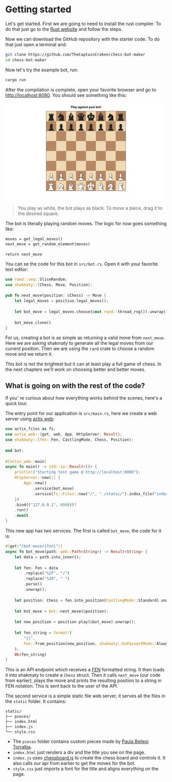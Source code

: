 # Getting started

Let's get started. First we are going to need to install the rust compiler. To do that just go to the [Rust website](https://www.rust-lang.org/learn/get-started) and follow the steps.

Now we can download the GitHub repository with the starter code. To do that just open a terminal and:

```bash
git clone https://github.com/TheCaptainCraken/chess-bot-maker
cd chess-bot-maker
```

Now let's try the example bot, run:

```bash
cargo run
```

After the compilation is complete, open your favorite browser and go to [http://localhost:8080](http://localhost:8080). You should see something like this:

![image of a chessboard](assets/chessboard.jpeg)

>You play as white, the bot plays as black. To move a piece, drag it to the desired square.

The bot is literally playing random moves. The logic for now goes something like:

```plain
moves = get_legal_moves()
next_move = get_random_element(moves)

return next_move
```

You can se the code for this bot in `src/bot.rs`. Open it with your favorite text editor:

```rust
use rand::seq::SliceRandom;
use shakmaty::{Chess, Move, Position};

pub fn next_move(position: &Chess) -> Move {
    let legal_moves = position.legal_moves();

    let bot_move = legal_moves.choose(&mut rand::thread_rng()).unwrap();

    bot_move.clone()
}
```

For us, creating a bot is as simple as returning a valid move from `next_move`. Here we are asking shakmaty to generate all the legal moves from our current position. Then we are using the `rand` crate to choose a random move and we return it.

This bot is not the brightest but it can at least play a full game of chess. In the next chapters we'll work on choosing better and better moves.

## What is going on with the rest of the code?

If you' re curious about how everything works behind the scenes, here's a quick tour.

The entry point for our application is `src/main.rs`, here we create a web server using [actix web](https://actix.rs/):

```rust
use actix_files as fs;
use actix_web::{get, web, App, HttpServer, Result};
use shakmaty::{fen::Fen, CastlingMode, Chess, Position};

mod bot;

#[actix_web::main]
async fn main() -> std::io::Result<()> {
    println!("Starting test game @ http://localhost:8080");
    HttpServer::new(|| {
        App::new()
            .service(bot_move)
            .service(fs::Files::new("/", "./static/").index_file("index.html"))
    })
    .bind(("127.0.0.1", 8080))?
    .run()
    .await
}
```

This new app has two services. The first is called `bot_move`, the code for it is:

```rust
#[get("/bot-move/{fen}")]
async fn bot_move(path: web::Path<String>) -> Result<String> {
    let data = path.into_inner();

    let fen: Fen = data
        .replace("%2F", "/")
        .replace("%20", " ")
        .parse()
        .unwrap();

    let position: Chess = fen.into_position(CastlingMode::Standard).unwrap();

    let bot_move = bot::next_move(&position);

    let new_position = position.play(&bot_move).unwrap();

    let fen_string = format!(
        "{}",
        Fen::from_position(new_position, shakmaty::EnPassantMode::Always)
    );
    Ok(fen_string)
}
```

This is an API endpoint which receives a [FEN](https://www.chessprogramming.org/Forsyth-Edwards_Notation) formatted string. It then loads it into shakmaty to create a `Chess` struct. Then it calls `next_move` (our code from earlier), plays the move and prints the resulting position to a string in FEN notation. This is sent back to the user of the API.

The second service is a simple static file web server, it serves all the files in the `static` folder. It contains:

```plain
static/
├── pieces/
├── index.html
├── index.js
└── style.css
```

- The `pieces` folder contains custom pieces made by  [Paula Bellesi Torralba](https://github.com/kbx12).
- `index.html` just renders a div and the title you see on the page.
- `index.js` uses [chessboard.js](https://www.chessboardjs.com/) to create the chess board and controls it. It also calls our api from earlier to get the moves for the bot.
- `style.css` just imports a font for the title and aligns everything on the page.
